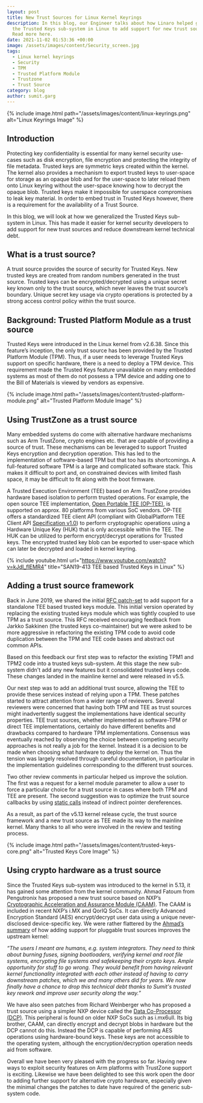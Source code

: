 ```yaml
---
layout: post
title: New Trust Sources for Linux Kernel Keyrings
description: In this blog, our Engineer talks about how Linaro helped generalize
  the Trusted Keys sub-system in Linux to add support for new trust sources.
  Read more here.
date: 2021-11-02 01:53:36 +00:00
image: /assets/images/content/Security_screen.jpg
tags:
  - Linux kernel keyrings
  - Security
  - TPM
  - Trusted Platform Module
  - Trustzone
  - Trust Source
category: blog
author: sumit.garg
---
```


{% include image.html path="/assets/images/content/linux-keyrings.png" alt="Linux Keyrings Image" %}

## Introduction

Protecting key confidentiality is essential for many kernel security use-cases such as disk encryption, file encryption and protecting the integrity of file metadata. Trusted keys are symmetric keys created within the kernel. The kernel also provides a mechanism to export trusted keys to user-space for storage as an opaque blob and for the user-space to later reload them onto Linux keyring without the user-space knowing how to decrypt the opaque blob. Trusted keys make it impossible for userspace compromises to leak key material. In order to embed trust in Trusted Keys however, there is a requirement for the availability of a Trust Source.

In this blog, we will look at how we generalized the Trusted Keys sub-system in Linux. This has made it easier for kernel security developers to add support for new trust sources and reduce downstream kernel technical debt.

## What is a trust source?

A trust source provides the source of security for Trusted Keys. New trusted keys are created from random numbers generated in the trust source. Trusted keys can be encrypted/decrypted using a unique secret key known only to the trust source, which never leaves the trust source’s boundary. Unique secret key usage via crypto operations is protected by a strong access control policy within the trust source.

## Background: Trusted Platform Module as a trust source

Trusted Keys were introduced in the Linux kernel from v2.6.38. Since this feature’s inception, the only trust source has been provided by the Trusted Platform Module (TPM). Thus, if a user needs to leverage Trusted Keys support on specific hardware, there is a need to deploy a TPM device. This requirement made the Trusted Keys feature unavailable on many embedded systems as most of them do not possess a TPM device and adding one to the Bill of Materials is viewed by vendors as expensive.

{% include image.html path="/assets/images/content/trusted-platform-module.png" alt="Trusted Platform Module Image" %}

## Using TrustZone as a trust source

Many embedded systems do come with alternative hardware mechanisms such as Arm TrustZone, crypto engines etc. that are capable of providing a source of trust. These mechanisms can be leveraged to support Trusted Keys encryption and decryption operation. This has led to the implementation of software-based TPM but that too has its shortcomings. A full-featured software TPM is a large and complicated software stack. This makes it difficult to port and, on constrained devices with limited flash space, it may be difficult to fit along with the boot firmware.

A Trusted Execution Environment (TEE) based on Arm TrustZone provides hardware based isolation to perform trusted operations. For example, the open source TEE implementation, [Open Portable TEE (OP-TEE)](https://optee.readthedocs.io/en/latest/), is supported on approx. 80 platforms from various SoC vendors. OP-TEE offers a standardized TEE client API (compliant with GlobalPlatform TEE Client API [Specification v1.0](https://globalplatform.org/specs-library/tee-client-api-specification/)) to perform cryptographic operations using a Hardware Unique Key (HUK) that is only accessible within the TEE. The HUK can be utilized to perform encrypt/decrypt operations for Trusted keys. The encrypted trusted key blob can be exported to user-space which can later be decrypted and loaded in kernel keyring.

{% include youtube.html url="https://www.youtube.com/watch?v=kJdI_flEMR4" title="SAN19-413 TEE based Trusted Keys in Linux" %}

## Adding a trust source framework

Back in June 2019, we shared the initial [RFC patch-set](https://lore.kernel.org/lkml/1560421833-27414-1-git-send-email-sumit.garg@linaro.org/) to add support for a standalone TEE based trusted keys module. This initial version operated by replacing the existing trusted keys module which was tightly coupled to use TPM as a trust source. This RFC received encouraging feedback from Jarkko Sakkinen (the trusted keys co-maintainer) but we were asked to be more aggressive in refactoring the existing TPM code to avoid code duplication between the TPM and TEE code bases and abstract out common APIs.

Based on this feedback our first step was to refactor the existing TPM1 and TPM2 code into a trusted keys sub-system. At this stage the new sub-system didn't add any new features but it consolidated trusted keys code. These changes landed in the mainline kernel and were released in v5.5.

Our next step was to add an additional trust source, allowing the TEE to provide these services instead of relying upon a TPM. These patches started to attract attention from a wider range of reviewers. Several reviewers were concerned that having both TPM and TEE as trust sources might inadvertently suggest the implementations have identical security properties. TEE trust sources, whether implemented as software-TPM or direct TEE implementations, certainly do have different benefits and drawbacks compared to hardware TPM implementations. Consensus was eventually reached by observing the choice between competing security approaches is not really a job for the kernel. Instead it is a decision to be made when choosing what hardware to deploy the kernel on. Thus the tension was largely resolved through careful documentation, in particular in the implementation guidelines corresponding to the different trust sources.

Two other review comments in particular helped us improve the solution. The first was a request for a kernel module parameter to allow a user to force a particular choice for a trust source in cases where both TPM and TEE are present. The second suggestion was to optimize the trust source callbacks by using [static calls](https://lwn.net/Articles/815908/) instead of indirect pointer dereferences.

As a result, as part of the v5.13 kernel release cycle, the trust source framework and a new trust source as TEE made its way to the mainline kernel. Many thanks to all who were involved in the review and testing process.

{% include image.html path="/assets/images/content/trusted-keys-core.png" alt="Trusted Keys Core Image" %}

## Using crypto hardware as a trust source

Since the Trusted Keys sub-system was introduced to the kernel in 5.13, it has gained some attention from the kernel community. Ahmad Fatoum from Pengutronix has proposed a new trust source based on NXP’s [Cryptographic Acceleration and Assurance Module (CAAM)](https://lore.kernel.org/linux-integrity/cover.9fc9298fd9d63553491871d043a18affc2dbc8a8.1626885907.git-series.a.fatoum@pengutronix.de/). The CAAM is included in recent NXP’s i.MX and QorIQ SoCs. It can directly Advanced Encryption Standard (AES) encrypt/decrypt user data using a unique never-disclosed device-specific key. We were rather flattered by the [Ahmad’s summary](https://lore.kernel.org/linux-integrity/1530428a-ad2c-a169-86a7-24bfafb9b9bd@pengutronix.de/) of how adding support for pluggable trust sources improves the upstream kernel:

_“The users I meant are humans, e.g. system integrators. They need to think about
burning fuses, signing bootloaders, verifying kernel and root file systems, encrypting file systems and safekeeping their crypto keys. Ample opportunity for stuff to go wrong. They would benefit from having relevant kernel functionality integrated with each other instead of having to carry downstream patches, which we and many others did for years. We now finally have a chance to drop this technical debt thanks to Sumit's trusted key rework and improve user security along the way.”_

We have also seen patches from Richard Weinberger who has proposed a trust source using a simpler NXP device called the [Data Co-Processor (DCP)](https://lore.kernel.org/linux-integrity/20210614201620.30451-1-richard@nod.at/). This peripheral is found on older NXP SoCs such as i.mx6ull. Its big brother, CAAM, can directly encrypt and decrypt blobs in hardware but the DCP cannot do this. Instead the DCP is capable of performing AES operations using hardware-bound keys. These keys are not accessible to the operating system, although the encryption/decryption operation needs aid from software.

Overall we have been very pleased with the progress so far. Having new ways to exploit security features on Arm platforms with TrustZone support is exciting. Likewise we have been delighted to see this work open the door to adding further support for alternative crypto hardware, especially given the minimal changes the patches to date have required of the generic sub-system code.
